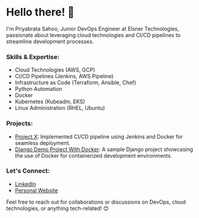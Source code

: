 # Hello there! 👋

I'm Priyabrata Sahoo, Junior DevOps Engineer at Elsner Technologies, passionate about leveraging cloud technologies and CI/CD pipelines to streamline development processes.

### Skills & Expertise:
- Cloud Technologies (AWS, GCP)
- CI/CD Pipelines (Jenkins, AWS Pipeline)
- Infrastructure as Code (Terraform, Ansible, Chef)
- Python Automation
- Docker
- Kubernetes (Kubeadm, EKS)
- Linux Administration (RHEL, Ubuntu)

### Projects:
- [Project X](link): Implemented CI/CD pipeline using Jenkins and Docker for seamless deployment.
- [Django Demo Project With Docker](https://github.com/priyabrata-sahoo/django_test_project): A sample Django project showcasing the use of Docker for containerized development environments.

### Let's Connect:
- [LinkedIn](https://www.linkedin.com/in/iampriyabrata/)
- [Personal Website](https://linktr.ee/priyabrata_sahoo)

Feel free to reach out for collaborations or discussions on DevOps, cloud technologies, or anything tech-related! 😊
